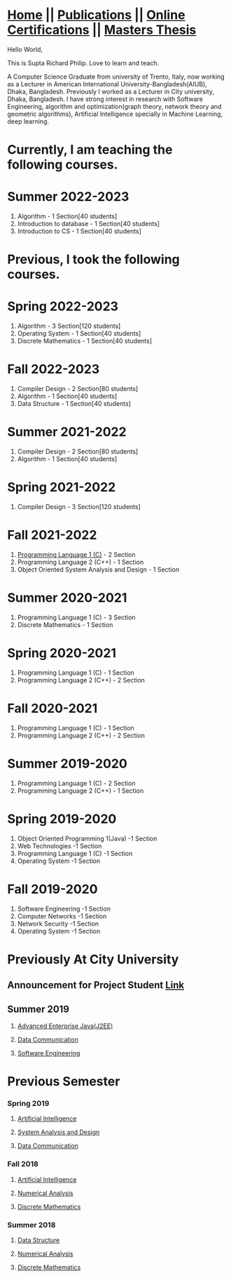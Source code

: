 # [Home](https://suptaphilip.github.io/)  ||  [Publications](/publications.md/)   ||  [Online Certifications](onlineCourse.md) || [Masters Thesis](Thesis.md)

Hello World,

This is Supta Richard Philip. Love to learn and teach.

A Computer Science Graduate from university of Trento, Italy, now working as a Lecturer in American International University-Bangladesh(AIUB), Dhaka, Bangladesh. Previously I worked as a Lecturer in City university, Dhaka, Bangladesh. I have strong interest in research with Software Engineering, algorithm and optimization(graph theory, network theory and geometric algorithms), Artificial Intelligence specially in Machine Learning, deep learning.



# Currently, I am teaching the following courses.

# Summer 2022-2023
1. Algorithm - 1 Section[40 students]
2. Introduction to database - 1 Section[40 students]
3. Introduction to CS - 1 Section[40 students]

# Previous, I took the following courses.

# Spring 2022-2023
1. Algorithm - 3 Section[120 students]
2. Operating System - 1 Section[40 students]
3. Discrete Mathematics - 1 Section[40 students]


# Fall 2022-2023
1. Compiler Design - 2 Section[80 students]
2. Algorithm - 1 Section[40 students]
3. Data Structure - 1 Section[40 students]

# Summer 2021-2022
1. Compiler Design - 2 Section[80 students]
2. Algorithm - 1 Section[40 students]

# Spring 2021-2022
1. Compiler Design - 3 Section[120 students]

# Fall 2021-2022
1. [Programming Language 1 (C)](https://suptaphilip.github.io/Programming-Language-C/) - 2 Section
2. Programming Language 2 (C++) - 1 Section
3. Object Oriented System Analysis and Design - 1 Section

# Summer 2020-2021
1. Programming Language 1 (C) - 3 Section
2. Discrete Mathematics - 1 Section

# Spring 2020-2021
1. Programming Language 1 (C) - 1 Section
2. Programming Language 2 (C++) - 2 Section

# Fall 2020-2021
1. Programming Language 1 (C)  - 1 Section
2. Programming Language 2 (C++) - 2 Section

# Summer 2019-2020
1. Programming Language 1 (C) - 2 Section
2. Programming Language 2 (C++) - 1 Section

# Spring 2019-2020
1. Object Oriented Programming 1(Java) -1 Section
2. Web Technologies  -1 Section
3. Programming Language 1 (C)  -1 Section
4. Operating System  -1 Section

# Fall 2019-2020
 1. Software Engineering  -1 Section
 2. Computer Networks  -1 Section
 3. Network Security  -1 Section
 4. Operating System  -1 Section

# Previously At City University
## Announcement for Project Student [Link](https://suptaphilip.github.io/For-Project-Student/)
## Summer 2019

1. [Advanced Enterprise Java(J2EE)](https://suptaphilip.github.io/Advance-Java-J2EE/)

2. [Data Communication](https://suptaphilip.github.io/Data-Communication/)

3. [Software Engineering](https://suptaphilip.github.io/Software-Engineering/)

 

# Previous Semester
### Spring 2019

1. [Artificial Intelligence](https://suptaphilip.github.io/Artificial-Intelligence-Spring2019/)

2. [System Analysis and Design](https://suptaphilip.github.io/System-Analysis-and-Design/)

3. [Data Communication](https://suptaphilip.github.io/Data-Communication/)


### Fall 2018

1. [Artificial Intelligence](https://suptaphilip.github.io/Artificial-Intelligence/)

2. [Numerical Analysis](https://suptaphilip.github.io/Numerical-Analysis/)

3. [Discrete Mathematics](https://suptaphilip.github.io/Discrete-Mathematics/)


### Summer 2018

1. [Data Structure](https://suptaphilip.github.io/CityUniversity-DataStructure/)

2. [Numerical Analysis](https://github.com/suptaphilip/Numerical-Analysis/tree/Summer-2018)

3. [Discrete Mathematics](https://suptaphilip.github.io/Discrete-Mathematics/)


